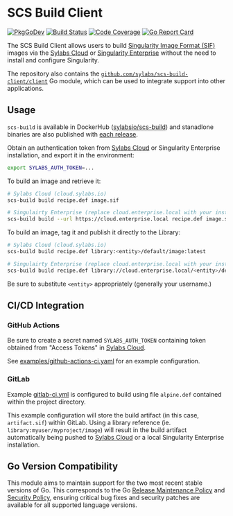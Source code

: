 # SCS Build Client

[![PkgGoDev](https://pkg.go.dev/badge/github.com/sylabs/scs-build-client)](https://pkg.go.dev/github.com/sylabs/scs-build-client/client)
[![Build Status](https://circleci.com/gh/sylabs/scs-build-client.svg?style=shield)](https://circleci.com/gh/sylabs/workflows/scs-build-client)
[![Code Coverage](https://codecov.io/gh/sylabs/scs-build-client/branch/master/graph/badge.svg)](https://codecov.io/gh/sylabs/scs-build-client)
[![Go Report Card](https://goreportcard.com/badge/github.com/sylabs/scs-build-client)](https://goreportcard.com/report/github.com/sylabs/scs-build-client)

The SCS Build Client allows users to build [Singularity Image Format (SIF)](https://github.com/sylabs/sif) images via the [Sylabs Cloud](https://cloud.sylabs.io) or [Singularity Enterprise](https://sylabs.io/singularity-enterprise) without the need to install and configure Singularity.

The repository also contains the [`github.com/sylabs/scs-build-client/client`](https://pkg.go.dev/github.com/sylabs/scs-build-client/client) Go module, which can be used to integrate support into other applications.

## Usage

`scs-build` is available in DockerHub ([sylabsio/scs-build](https://hub.docker.com/r/sylabsio/scs-build)) and stanadlone binaries are also published with [each release](https://github.com/sylabs/scs-build-client/releases).

Obtain an authentication token from [Sylabs Cloud](https://cloud.sylabs.io) or Singularity Enterprise installation, and export it in the environment:

```sh
export SYLABS_AUTH_TOKEN=...
```

To build an image and retrieve it:

```sh
# Sylabs Cloud (cloud.sylabs.io)
scs-build build recipe.def image.sif

# Singulairty Enterprise (replace cloud.enterprise.local with your installation)
scs-build build --url https://cloud.enterprise.local recipe.def image.sif
```

To build an image, tag it and publish it directly to the Library:

```sh
# Sylabs Cloud (cloud.sylabs.io)
scs-build build recipe.def library:<entity>/default/image:latest

# Singulairty Enterprise (replace cloud.enterprise.local with your installation)
scs-build build recipe.def library://cloud.enterprise.local/<entity>/default/image:latest
```

Be sure to substitute `<entity>` appropriately (generally your username.)

## CI/CD Integration

### GitHub Actions

Be sure to create a secret named `SYLABS_AUTH_TOKEN` containing token obtained from "Access Tokens" in [Sylabs Cloud](https://cloud.sylabs.io).

See [examples/github-actions-ci.yaml](examples/github-actions-ci.yaml) for an example configuration.

### GitLab

Example [gitlab-ci.yml](examples/gitlab-ci.yml) is configured to build using file `alpine.def` contained within the project directory.

This example configuration will store the build artifact (in this case, `artifact.sif`) within GitLab. Using a library reference (ie. `library:myuser/myproject/image`) will result in the build artifact automatically being pushed to [Sylabs Cloud](https://cloud.sylabs.io) or a local Singularity Enterprise installation.

## Go Version Compatibility

This module aims to maintain support for the two most recent stable versions of Go. This corresponds to the Go [Release Maintenance Policy](https://github.com/golang/go/wiki/Go-Release-Cycle#release-maintenance) and [Security Policy](https://golang.org/security), ensuring critical bug fixes and security patches are available for all supported language versions.
